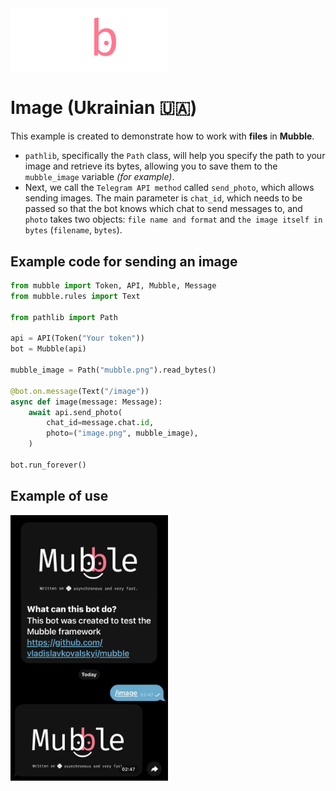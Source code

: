 <img src="../../images/mubble_logo.png" alt="Mubble logo" width="50%" height="50%">

# Image (Ukrainian 🇺🇦)
This example is created to demonstrate how to work with **files** in **Mubble**.

* `pathlib`, specifically the `Path` class, will help you specify the path to your image and retrieve its bytes, allowing you to save them to the `mubble_image` variable _(for example)_.
* Next, we call the `Telegram API method` called `send_photo`, which allows sending images. The main parameter is `chat_id`, which needs to be passed so that the bot knows which chat to send messages to, and `photo` takes two objects: `file name and format` and `the image itself in bytes` (`filename`, `bytes`).

## Example code for sending an image
```python
from mubble import Token, API, Mubble, Message
from mubble.rules import Text

from pathlib import Path

api = API(Token("Your token"))
bot = Mubble(api)

mubble_image = Path("mubble.png").read_bytes()

@bot.on.message(Text("/image"))
async def image(message: Message):
    await api.send_photo(
        chat_id=message.chat.id,
        photo=("image.png", mubble_image),
    )

bot.run_forever()
```

## Example of use
<img src="../../images/image.jpg" alt="Mubble logo" width="50%" height="50%">
